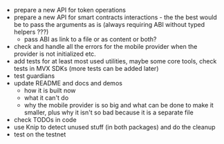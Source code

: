- prepare a new API for token operations
- prepare a new API for smart contracts interactions - the the best would be to pass the arguments as is (always requiring ABI without typed helpers ???)
  - pass ABI as link to a file or as content or both?
- check and handle all the errors for the mobile provider when the provider is not initialized etc.
- add tests for at least most used utilities, maybe some core tools, check tests in MVX SDKs (more tests can be added later)
- test guardians 
- update README and docs and demos
  - how it is built now
  - what it can't do
  - why the mobile provider is so big and what can be done to make it smaller, plus why it isn't so bad because it is a separate file
- check TODOs in code
- use Knip to detect unused stuff (in both packages) and do the cleanup
- test on  the testnet
